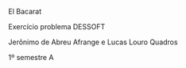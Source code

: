 El Bacarat

Exercício problema DESSOFT

Jerônimo de Abreu Afrange e Lucas Louro Quadros

1º semestre A
